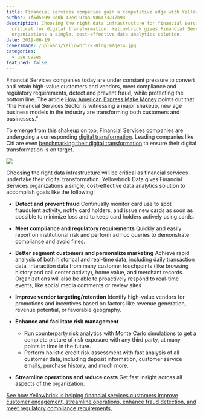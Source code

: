 ```yaml
---
title: Financial services companies gain a competitive edge with Yellowbrick
author: 1f5d5e99-3d0b-42ed-97aa-986473217b93
description: Choosing the right data infrastructure for financial services is
  critical for digital transformation. Yellowbrick gives Financial Services
  organizations a single, cost-effective data analytics solution.
date: 2019-06-19
coverImage: /uploads/Yellowbrick-BlogImage14.jpg
categories:
  - use cases
featured: false
---
```

Financial Services companies today are under constant pressure to convert and retain high-value customers and vendors, meet compliance and regulatory requirements, detect and prevent fraud, while protecting the bottom line. The article [How American Express Make Money](https://revenuesandprofits.com/how-american-express-makes-money/) points out that “the Financial Services Sector is witnessing a major shakeup, new age business models in the industry are transforming both customers and businesses.”

To emerge from this shakeup on top, Financial Services companies are undergoing a corresponding [digital transformation](https://www.forbes.com/sites/danielnewman/2019/01/16/top-7-digital-transformation-trends-in-financial-services-for-2019/#45c7d9f85310). Leading companies like Citi are even [benchmarking their digital transformation](https://www.businessinsider.com/citi-digital-executive-we-benchmark-digital-transformation-across-five-dimensions-2019-1) to ensure their digital transformation is on target.

![](/uploads/blog-CitiDigitalTransformation.png)

Choosing the right data infrastructure will be critical as financial services undertake their digital transformation. Yellowbrick Data gives Financial Services organizations a single, cost-effective data analytics solution to accomplish goals like the following:

* **Detect and prevent fraud** Continually monitor card use to spot fraudulent activity, notify card holders, and issue new cards as soon as possible to minimize loss and to keep card holders actively using cards. ​
* **Meet compliance and regulatory requirements** Quickly and easily report on institutional risk and perform ​ad hoc queries to demonstrate compliance and avoid fines. ​
* **Better segment customers and personalize marketing** Achieve rapid analysis of both historical and real-time data, including daily transaction data, interaction data from many customer touchpoints (like browsing history and call center activity), home value, and merchant records. Organizations will also be able to proactively respond to real-time events, like social media comments or review sites​
* **Improve vendor targeting/retention** Identify high-value vendors for promotions and incentives based on factors like revenue generation, revenue potential, or favorable geography.
* **Enhance and facilitate risk management**

  * Run counterparty risk analytics with Monte Carlo simulations to get a complete picture of risk exposure with any third party, at many points in time in the future.​
  * Perform holistic credit risk assessment with fast analysis of all customer data, including deposit information, customer service emails, purchase history, and much more.
* **Streamline operations and reduce costs** Get fast insight across all aspects of the organization.

[See how Yellowbrick is helping financial services customers improve customer engagement, streamline operations, enhance fraud detection, and meet regulatory compliance requirements. ](https://www.yellowbrick.com/resources/case-studies/top-financial-services-company/)